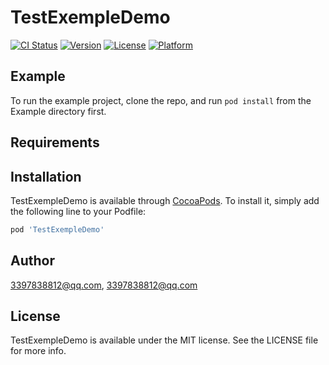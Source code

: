 # TestExempleDemo

[![CI Status](https://img.shields.io/travis/3397838812@qq.com/TestExempleDemo.svg?style=flat)](https://travis-ci.org/3397838812@qq.com/TestExempleDemo)
[![Version](https://img.shields.io/cocoapods/v/TestExempleDemo.svg?style=flat)](https://cocoapods.org/pods/TestExempleDemo)
[![License](https://img.shields.io/cocoapods/l/TestExempleDemo.svg?style=flat)](https://cocoapods.org/pods/TestExempleDemo)
[![Platform](https://img.shields.io/cocoapods/p/TestExempleDemo.svg?style=flat)](https://cocoapods.org/pods/TestExempleDemo)

## Example

To run the example project, clone the repo, and run `pod install` from the Example directory first.

## Requirements

## Installation

TestExempleDemo is available through [CocoaPods](https://cocoapods.org). To install
it, simply add the following line to your Podfile:

```ruby
pod 'TestExempleDemo'
```

## Author

3397838812@qq.com, 3397838812@qq.com

## License

TestExempleDemo is available under the MIT license. See the LICENSE file for more info.
